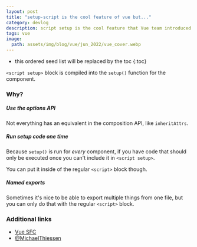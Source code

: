 ```yaml
---
layout: post
title: "setup-script is the cool feature of vue but..."
category: devlog
description: script setup is the cool feature that Vue team introduced. But in some cases, normal script is the better choice.
tags: vue
image:
  path: assets/img/blog/vue/jun_2022/vue_cover.webp
---
```


* this ordered seed list will be replaced by the toc
{:toc}

`<script setup>` block is compiled into the `setup()` function for the component.

### Why?

##### Use the options API

Not everything has an equivalent in the composition API, like `inheritAttrs`.

##### Run setup code one time

Because `setup()` is run for *every* component, if you have code that should only be executed once you can't include it in `<script setup>`.

You can put it inside of the regular `<script>` block though.

##### Named exports

Sometimes it's nice to be able to export multiple things from one file, but you can only do that with the regular `<script>` block.

### Additional links

* [Vue SFC](https://vuejs.org/api/sfc-script-setup.html#script-setup)
* [@MichaelThiessen](https://twitter.com/MichaelThiessen)
